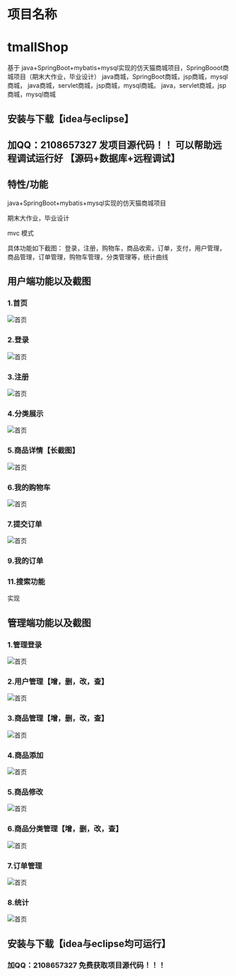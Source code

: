 # 项目名称
# tmallShop
基于 java+SpringBoot+mybatis+mysql实现的仿天猫商城项目，SpringBooot商城项目（期末大作业，毕业设计） java商城，SpringBoot商城，jsp商城，mysql商城， java商城，servlet商城，jsp商城，mysql商城。 java，servlet商城，jsp商城，mysql商城

## 安装与下载【idea与eclipse】
## 加QQ：2108657327 发项目源代码！！ 可以帮助远程调试运行好 【源码+数据库+远程调试】

## 特性/功能

java+SpringBoot+mybatis+mysql实现的仿天猫商城项目

期末大作业，毕业设计

mvc 模式   

具体功能如下截图：
  登录，注册，购物车，商品收索，订单，支付，用户管理，商品管理，订单管理，购物车管理，分类管理等，统计曲线
  

## 用户端功能以及截图
### 1.首页
![首页](./截图/13.png)

### 2.登录                
![首页](./截图/1.png)

### 3.注册
![首页](./截图/2.png)

### 4.分类展示
![首页](./截图/11.png)

### 5.商品详情【长截图】
![首页](./截图/4.png)

### 6.我的购物车
![首页](./截图/6.png)

### 7.提交订单
![首页](./截图/10.png)



### 9.我的订单



### 11.搜索功能
  实现

## 管理端功能以及截图

### 1.管理登录

![首页](./截图/7.png)

### 2.用户管理【增，删，改，查】
![首页](./截图/9.png)

### 3.商品管理【增，删，改，查】
![首页](./截图/9.png)

### 4.商品添加
![首页](./截图/9.png)

### 5.商品修改
![首页](./截图/9.png)

### 6.商品分类管理【增，删，改，查】
![首页](./截图/8.png)

### 7.订单管理
![首页](./截图/9.png)

### 8.统计
![首页](./截图/5.png)

## 安装与下载【idea与eclipse均可运行】
### 加QQ：2108657327 免费获取项目源代码！！！ 
